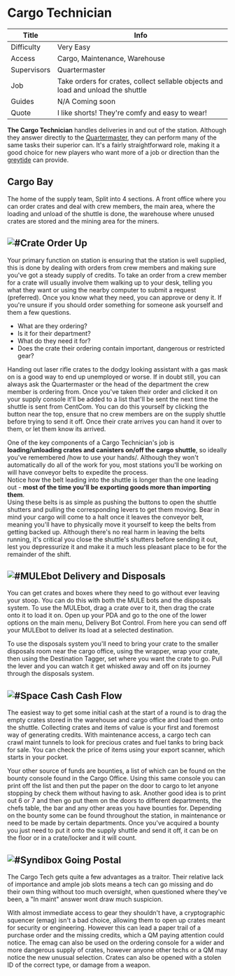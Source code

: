 #  Cargo Technician


Title | Info |
--- | --- |
Difficulty | Very Easy |
Access | Cargo, Maintenance, Warehouse| 
Supervisors | Quartermaster | 
Job | Take orders for crates, collect sellable objects and load and unload the shuttle |
Guides | N/A Coming soon| 
Quote | I like shorts! They're comfy and easy to wear!| 

**The Cargo Technician** handles deliveries in and out of the station. Although they answer directly to the [Quartermaster](/citadel-wiki/main/roles/cargo/quartermaster), they can perform many of the same tasks their superior can. It's a fairly straightforward role, making it a good choice for new players who want more of a job or direction than the [greytide](/citadel-wiki/main/roles/civillian/assistant) can provide.

## Cargo Bay
The home of the supply team, Split into 4 sections. A front office where you can order crates and deal with crew members, the main area, where the loading and unload of the shuttle is done, the warehouse where unused crates are stored and the mining area for the miners.

## ![#Crate](https://tgstation13.org/wiki//images/6/65/GrayCrate.png) Order Up
Your primary function on station is ensuring that the station is well supplied, this is done by dealing with orders from crew members and making sure you've got a steady supply of credits. To take an order from a crew member for a crate will usually involve them walking up to your desk, telling you what they want or using the nearby computer to submit a request (preferred). Once you know what they need, you can approve or deny it. If you're unsure if you should order something for someone ask yourself and them a few questions.
* What are they ordering?
* Is it for their department?
* What do they need it for? 
* Does the crate their ordering contain important, dangerous or restricted gear?

Handing out laser rifle crates to the dodgy looking assistant with a gas mask on is a good way to end up unemployed or worse. If in doubt still, you can always ask the Quartermaster or the head of the department the crew member is ordering from. Once you've taken their order and clicked it on your supply console it'll be added to a list that'll be sent the next time the shuttle is sent from CentCom. You can do this yourself by clicking the button near the top, ensure that no crew members are on the supply shuttle before trying to send it off. Once their crate arrives you can hand it over to them, or let them know its arrived. 

One of the key components of a Cargo Technician's job is **loading/unloading crates and canisters on/off the cargo shuttle**, so ideally you've remembered /how to use your hands/. Although they won't automatically do all of the work for you, most stations you'll be working on will have conveyor belts to expedite the process.  
Notice how the belt leading into the shuttle is longer than the one leading out - **most of the time you'll be exporting goods more than importing them**.  
Using these belts is as simple as pushing the buttons to open the shuttle shutters and pulling the corresponding levers to get them moving. Bear in mind your cargo will come to a halt once it leaves the conveyor belt, meaning you'll have to physically move it yourself to keep the belts from getting backed up. Although there's no real harm in leaving the belts running, it's critical you close the shuttle's shutters before sending it out, lest you depressurize it and make it a much less pleasant place to be for the remainder of the shift.

## ![#MULEbot](https://tgstation13.org/wiki//images/2/2f/MULE.gif) Delivery and Disposals
You can get crates and boxes where they need to go without ever leaving your stoop. You can do this with both the MULE bots and the disposals system. To use the MULEbot, drag a crate over to it, then drag the crate onto it to load it on. Open up your PDA and go to the one of the lower options on the main menu, Delivery Bot Control. From here you can send off your MULEbot to deliver its load at a selected destination.

To use the disposals system you'll need to bring your crate to the smaller disposals room near the cargo office, using the wrapper, wrap your crate, then using the Destination Tagger, set where you want the crate to go. Pull the lever and you can watch it get whisked away and off on its journey through the disposals system.

## ![#Space Cash](https://tgstation13.org/wiki//images/2/27/Cash_1000.png) Cash Flow
The easiest way to get some initial cash at the start of a round is to drag the empty crates stored in the warehouse and cargo office and load them onto the shuttle. Collecting crates and items of value is your first and foremost way of generating credits. With maintenance access, a cargo tech can crawl maint tunnels to look for precious crates and fuel tanks to bring back for sale. You can check the price of items using your export scanner, which starts in your pocket.

Your other source of funds are bounties, a list of which can be found on the bounty console found in the Cargo Office. Using this same console you can print off the list and then put the paper on the door to cargo to let anyone stopping by check them without having to ask. Another good idea is to print out 6 or 7 and then go put them on the doors to different departments, the chefs table, the bar and any other areas you have bounties for. Depending on the bounty some can be found throughout the station, in maintenance or need to be made by certain departments. Once you've acquired a bounty you just need to put it onto the supply shuttle and send it off, it can be on the floor or in a crate/locker and it will count.

## ![#Syndibox](https://tgstation13.org/wiki//images/b/b7/Syndibox.png) Going Postal
The Cargo Tech gets quite a few advantages as a traitor. Their relative lack of importance and ample job slots means a tech can go missing and do their own thing without too much oversight, when questioned where they've been, a "In maint" answer wont draw much suspicion.

With almost immediate access to gear they shouldn't have, a cryptographic squencer (emag) isn't a bad choice, allowing them to open up crates meant for security or engineering. However this can lead a paper trail of a purchase order and the missing credits, which a QM paying attention could notice. The emag can also be used on the ordering console for a wider and more dangerous supply of crates, however anyone other techs or a QM may notice the new unusual selection. Crates can also be opened with a stolen ID of the correct type, or damage from a weapon.
